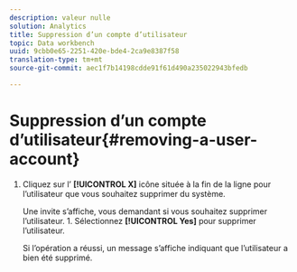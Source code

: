 ```yaml
---
description: valeur nulle
solution: Analytics
title: Suppression d’un compte d’utilisateur
topic: Data workbench
uuid: 9cbb0e65-2251-420e-bde4-2ca9e8387f58
translation-type: tm+mt
source-git-commit: aec1f7b14198cdde91f61d490a235022943bfedb

---
```



# Suppression d’un compte d’utilisateur{#removing-a-user-account}

1. Cliquez sur l’ **[!UICONTROL X]** icône située à la fin de la ligne pour l’utilisateur que vous souhaitez supprimer du système.

   Une invite s’affiche, vous demandant si vous souhaitez supprimer l’utilisateur. 1. Sélectionnez **[!UICONTROL Yes]** pour supprimer l’utilisateur.

   Si l’opération a réussi, un message s’affiche indiquant que l’utilisateur a bien été supprimé.